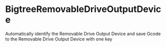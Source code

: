 # BigtreeRemovableDriveOutputDevice
Automatically identify the Removable Drive Output Device and save Gcode to the Removable Drive Output Device with one key

